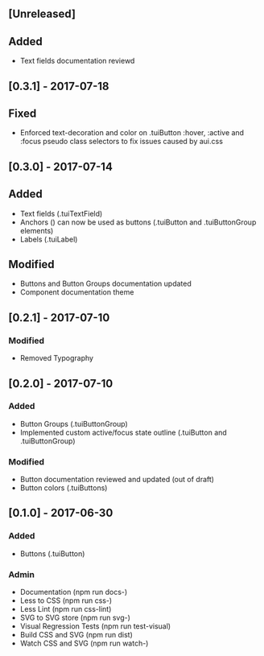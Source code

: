 ## [Unreleased]
## Added
- Text fields documentation reviewd

## [0.3.1] - 2017-07-18
## Fixed
- Enforced text-decoration and color on .tuiButton :hover, :active and :focus pseudo class selectors to fix issues caused by aui.css

## [0.3.0] - 2017-07-14
## Added
- Text fields (.tuiTextField)
- Anchors (<a />) can now be used as buttons (.tuiButton and .tuiButtonGroup elements)
- Labels (.tuiLabel)

## Modified
- Buttons and Button Groups documentation updated
- Component documentation theme

## [0.2.1] - 2017-07-10
### Modified
- Removed Typography

## [0.2.0] - 2017-07-10
### Added
- Button Groups (.tuiButtonGroup)
- Implemented custom active/focus state outline (.tuiButton and .tuiButtonGroup)

### Modified
- Button documentation reviewed and updated (out of draft)
- Button colors (.tuiButtons)

## [0.1.0] - 2017-06-30
### Added
- Buttons (.tuiButton)

### Admin
- Documentation (npm run docs-)
- Less to CSS (npm run css-)
- Less Lint (npm run css-lint)
- SVG to SVG store (npm run svg-)
- Visual Regression Tests (npm run test-visual)
- Build CSS and SVG (npm run dist)
- Watch CSS and SVG (npm run watch-)
